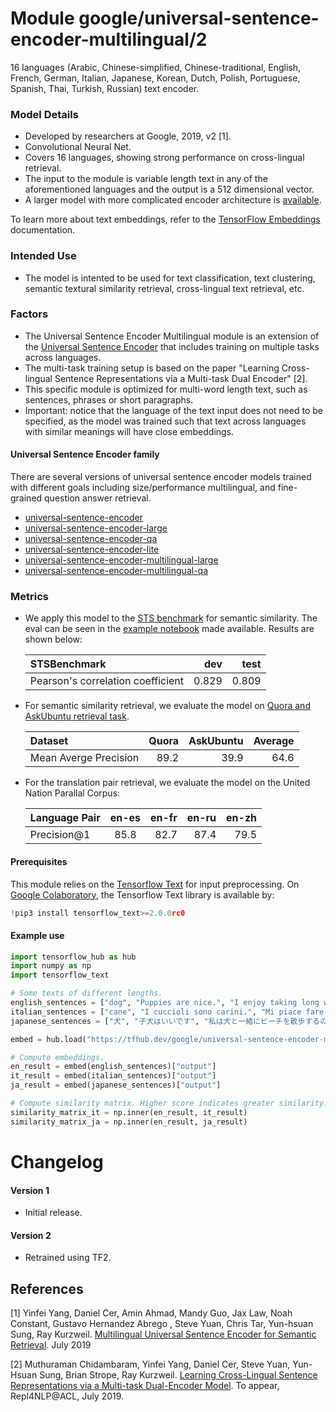 # Module google/universal-sentence-encoder-multilingual/2

16 languages (Arabic, Chinese-simplified, Chinese-traditional, English, French,
German, Italian, Japanese, Korean, Dutch, Polish, Portuguese, Spanish, Thai,
Turkish, Russian) text encoder.

<!-- module-type: text-embedding -->
<!-- task: text-embedding -->
<!-- asset-path: legacy -->
<!-- network-architecture: cnn -->
<!-- language: ar -->
<!-- language: zh-cn -->
<!-- language: zh-tw -->
<!-- language: en -->
<!-- language: fr -->
<!-- language: de -->
<!-- language: it -->
<!-- language: ja -->
<!-- language: ko -->
<!-- language: nl -->
<!-- language: pl -->
<!-- language: pt -->
<!-- language: es -->
<!-- language: th -->
<!-- language: tr -->
<!-- language: ru -->
<!-- fine-tunable: true -->
<!-- format: saved_model_2 -->

### Model Details

*   Developed by researchers at Google, 2019, v2 [1].
*   Convolutional Neural Net.
*   Covers 16 languages, showing strong performance on cross-lingual retrieval.
*   The input to the module is variable length text in any of the aforementioned
    languages and the output is a 512 dimensional vector.
*   A larger model with more complicated encoder architecture is
    [available](https://tfhub.dev/google/universal-sentence-encoder-multilingual-large/2).

To learn more about text embeddings, refer to the
[TensorFlow Embeddings](https://www.tensorflow.org/tutorials/text/word_embeddings)
documentation.

### Intended Use

*   The model is intented to be used for text classification, text clustering,
    semantic textural similarity retrieval, cross-lingual text retrieval, etc.

### Factors

*   The Universal Sentence Encoder Multilingual module is an extension of the
    [Universal Sentence Encoder](https://tfhub.dev/google/universal-sentence-encoder/3)
    that includes training on multiple tasks across languages.
*   The multi-task training setup is based on the paper "Learning Cross-lingual
    Sentence Representations via a Multi-task Dual Encoder" [2].
*   This specific module is optimized for multi-word length text, such as
    sentences, phrases or short paragraphs.
*   Important: notice that the language of the text input does not need to be
    specified, as the model was trained such that text across languages with
    similar meanings will have close embeddings.

#### Universal Sentence Encoder family

There are several versions of universal sentence encoder models trained with
different goals including size/performance multilingual, and fine-grained
question answer retrieval.

*   [universal-sentence-encoder](https://tfhub.dev/google/universal-sentence-encoder/3)
*   [universal-sentence-encoder-large](https://tfhub.dev/google/universal-sentence-encoder-large/4)
*   [universal-sentence-encoder-qa](https://tfhub.dev/google/universal-sentence-encoder-qa/2)
*   [universal-sentence-encoder-lite](https://tfhub.dev/google/universal-sentence-encoder-lite/2)
*   [universal-sentence-encoder-multilingual-large](https://tfhub.dev/google/universal-sentence-encoder-multilingual-large/2)
*   [universal-sentence-encoder-multilingual-qa](https://tfhub.dev/google/universal-sentence-encoder-multilingual-qa/2)

### Metrics

*   We apply this model to the
    [STS benchmark](https://ixa2.si.ehu.es/stswiki/index.php/STSbenchmark) for
    semantic similarity. The eval can be seen in the
    [example notebook](https://colab.research.google.com/github/tensorflow/hub/blob/master/examples/colab/semantic_similarity_with_tf_hub_universal_encoder.ipynb)
    made available. Results are shown below:

    STSBenchmark                      | dev   | test
    :-------------------------------- | ----: | ----:
    Pearson's correlation coefficient | 0.829 | 0.809

*   For semantic similarity retrieval, we evaluate the model on
    [Quora and AskUbuntu retrieval task](https://arxiv.org/abs/1811.08008).

    Dataset               | Quora | AskUbuntu | Average
    :-------------------- | ----: | --------: | ------:
    Mean Averge Precision | 89.2  | 39.9      | 64.6

*   For the translation pair retrieval, we evaluate the model on the United
    Nation Parallal Corpus:

    Language Pair | en-es | en-fr | en-ru | en-zh
    :------------ | :---: | ----: | ----: | ----:
    Precision@1   | 85.8  | 82.7  | 87.4  | 79.5

#### Prerequisites

This module relies on the [Tensorflow Text](https://github.com/tensorflow/text)
for input preprocessing. On
[Google Colaboratory](https://colab.research.google.com/), the Tensorflow Text
library is available by:

```python
!pip3 install tensorflow_text>=2.0.0rc0
```

#### Example use

```python
import tensorflow_hub as hub
import numpy as np
import tensorflow_text

# Some texts of different lengths.
english_sentences = ["dog", "Puppies are nice.", "I enjoy taking long walks along the beach with my dog."]
italian_sentences = ["cane", "I cuccioli sono carini.", "Mi piace fare lunghe passeggiate lungo la spiaggia con il mio cane."]
japanese_sentences = ["犬", "子犬はいいです", "私は犬と一緒にビーチを散歩するのが好きです"]

embed = hub.load("https://tfhub.dev/google/universal-sentence-encoder-multilingual/2")

# Compute embeddings.
en_result = embed(english_sentences)["output"]
it_result = embed(italian_sentences)["output"]
ja_result = embed(japanese_sentences)["output"]

# Compute similarity matrix. Higher score indicates greater similarity.
similarity_matrix_it = np.inner(en_result, it_result)
similarity_matrix_ja = np.inner(en_result, ja_result)
```

# Changelog

#### Version 1

*   Initial release.

#### Version 2

*   Retrained using TF2.

## References

[1] Yinfei Yang, Daniel Cer, Amin Ahmad, Mandy Guo, Jax Law, Noah Constant,
Gustavo Hernandez Abrego , Steve Yuan, Chris Tar, Yun-hsuan Sung, Ray Kurzweil.
[Multilingual Universal Sentence Encoder for Semantic Retrieval](https://arxiv.org/abs/1907.04307).
July 2019

[2] Muthuraman Chidambaram, Yinfei Yang, Daniel Cer, Steve Yuan, Yun-Hsuan Sung,
Brian Strope, Ray Kurzweil. [Learning Cross-Lingual Sentence Representations via
a Multi-task Dual-Encoder Model](https://arxiv.org/abs/1810.12836). To appear,
Repl4NLP@ACL, July 2019.
